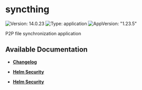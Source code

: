 # syncthing

![Version: 14.0.23](https://img.shields.io/badge/Version-14.0.23-informational?style=flat-square) ![Type: application](https://img.shields.io/badge/Type-application-informational?style=flat-square) ![AppVersion: "1.23.5"](https://img.shields.io/badge/AppVersion-"1.23.5"-informational?style=flat-square)

P2P file synchronization application

## Available Documentation

- [**Changelog**](CHANGELOG)

- [**Helm Security**](container-security)

- [**Helm Security**](helm-security)

